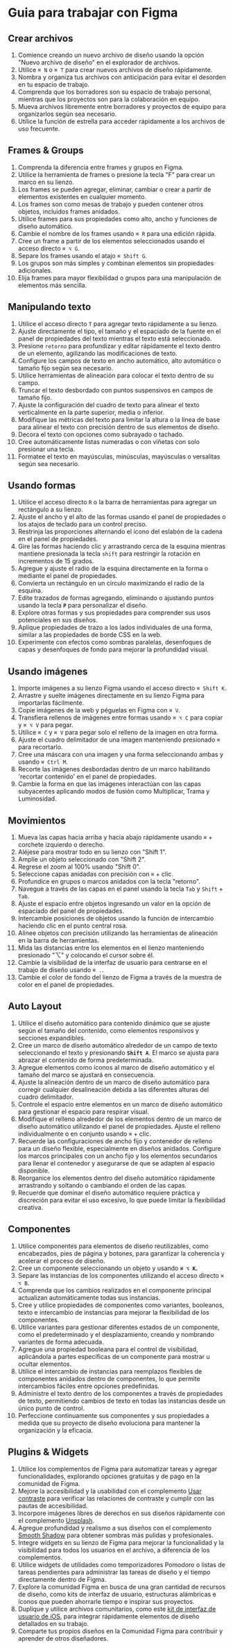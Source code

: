 # Guia para trabajar con Figma

## Crear archivos 

1. Comience creando un nuevo archivo de diseño usando la opción "Nuevo archivo de diseño" en el explorador de archivos.
2. Utilice `⌘ N` o `⌘ T` para crear nuevos archivos de diseño rápidamente.
3. Nombra y organiza tus archivos con anticipación para evitar el desorden en tu espacio de trabajo.
4. Comprenda que los borradores son su espacio de trabajo personal, mientras que los proyectos son para la colaboración en equipo.
5. Mueva archivos libremente entre borradores y proyectos de equipo para organizarlos según sea necesario.
6. Utilice la función de estrella para acceder rápidamente a los archivos de uso frecuente.

## Frames & Groups

1. Comprenda la diferencia entre frames y grupos en Figma.
2. Utilice la herramienta de frames o presione la tecla "F" para crear un marco en su lienzo.
3. Los frames se pueden agregar, eliminar, cambiar o crear a partir de elementos existentes en cualquier momento.
4. Los frames son como mesas de trabajo y pueden contener otros objetos, incluidos frames anidados.
5. Utilice frames para sus propiedades como alto, ancho y funciones de diseño automático.
6. Cambie el nombre de los frames usando `⌘ R` para una edición rápida.
7. Cree un frame a partir de los elementos seleccionados usando el acceso directo `⌘ ⌥ G`.
8. Separe los frames usando el atajo `⌘ Shift G`.
9. Los grupos son más simples y combinan elementos sin propiedades adicionales.
10. Elija frames para mayor flexibilidad o grupos para una manipulación de elementos más sencilla.

## Manipulando texto

1. Utilice el acceso directo `T` para agregar texto rápidamente a su lienzo.
2. Ajuste directamente el tipo, el tamaño y el espaciado de la fuente en el panel de propiedades del texto mientras el texto está seleccionado.
3. Presione `retorno` para profundizar y editar rápidamente el texto dentro de un elemento, agilizando las modificaciones de texto.
4. Configure los campos de texto en ancho automático, alto automático o tamaño fijo según sea necesario.
5. Utilice herramientas de alineación para colocar el texto dentro de su campo.
6. Truncar el texto desbordado con puntos suspensivos en campos de tamaño fijo.
7. Ajuste la configuración del cuadro de texto para alinear el texto verticalmente en la parte superior, media o inferior.
8. Modifique las métricas del texto para limitar la altura o la línea de base para alinear el texto con precisión dentro de sus elementos de diseño.
9. Decora el texto con opciones como subrayado o tachado.
10. Cree automáticamente listas numeradas o con viñetas con solo presionar una tecla.
11. Formatee el texto en mayúsculas, minúsculas, mayúsculas o versalitas según sea necesario.

## Usando formas

1. Utilice el acceso directo `R` o la barra de herramientas para agregar un rectángulo a su lienzo.
2. Ajuste el ancho y el alto de las formas usando el panel de propiedades o los atajos de teclado para un control preciso.
3. Restrinja las proporciones alternando el ícono del eslabón de la cadena en el panel de propiedades.
4. Gire las formas haciendo clic y arrastrando cerca de la esquina mientras mantiene presionada la tecla `shift` para restringir la rotación en incrementos de 15 grados.
5. Agregue y ajuste el radio de la esquina directamente en la forma o mediante el panel de propiedades.
6. Convierta un rectángulo en un círculo maximizando el radio de la esquina.
7. Edite trazados de formas agregando, eliminando o ajustando puntos usando la tecla **`P`** para personalizar el diseño.
8. Explore otras formas y sus propiedades para comprender sus usos potenciales en sus diseños.
9. Aplique propiedades de trazo a los lados individuales de una forma, similar a las propiedades de borde CSS en la web.
10. Experimente con efectos como sombras paralelas, desenfoques de capas y desenfoques de fondo para mejorar la profundidad visual.

## Usando imágenes

1. Importe imágenes a su lienzo Figma usando el acceso directo `⌘ Shift K`.
2. Arrastre y suelte imágenes directamente en su lienzo Figma para importarlas fácilmente.
3. Copie imágenes de la web y péguelas en Figma con `⌘ V`.
4. Transfiera rellenos de imágenes entre formas usando `⌘ ⌥ C` para copiar y `⌘ ⌥ V` para pegar.
5. Utilice `⌘ C` y `⌘ V` para pegar solo el relleno de la imagen en otra forma.
6. Ajuste el cuadro delimitador de una imagen manteniendo presionado `⌘` para recortarlo.
7. Cree una máscara con una imagen y una forma seleccionando ambas y usando `⌘ Ctrl M`.
8. Recorte las imágenes desbordadas dentro de un marco habilitando 'recortar contenido' en el panel de propiedades.
9. Cambie la forma en que las imágenes interactúan con las capas subyacentes aplicando modos de fusión como Multiplicar, Trama y Luminosidad.

## Movimientos

1. Mueva las capas hacia arriba y hacia abajo rápidamente usando `⌘` + corchete izquierdo o derecho.
2. Aléjese para mostrar todo en su lienzo con "Shift 1".
3. Amplíe un objeto seleccionado con "Shift 2".
4. Regrese el zoom al 100% usando "Shift 0".
5. Seleccione capas anidadas con precisión con `⌘` + clic.
6. Profundice en grupos o marcos anidados con la tecla "retorno".
7. Navegue a través de las capas en el panel usando la tecla `Tab` y `Shift` + `Tab`.
8. Ajuste el espacio entre objetos ingresando un valor en la opción de espaciado del panel de propiedades.
9. Intercambie posiciones de objetos usando la función de intercambio haciendo clic en el punto central rosa.
10. Alinee objetos con precisión utilizando las herramientas de alineación en la barra de herramientas.
11. Mida las distancias entre los elementos en el lienzo manteniendo presionado "⌥" y colocando el cursor sobre él.
12. Cambie la visibilidad de la interfaz de usuario para centrarse en el trabajo de diseño usando `⌘ .`.
13. Cambie el color de fondo del lienzo de Figma a través de la muestra de color en el panel de propiedades.

## Auto Layout

1. Utilice el diseño automático para contenido dinámico que se ajuste según el tamaño del contenido, como elementos responsivos y secciones expandibles.
2. Cree un marco de diseño automático alrededor de un campo de texto seleccionando el texto y presionando **`Shift A`**. El marco se ajusta para abrazar el contenido de forma predeterminada.
3. Agregue elementos como íconos al marco de diseño automático y el tamaño del marco se ajustará en consecuencia.
4. Ajuste la alineación dentro de un marco de diseño automático para corregir cualquier desalineación debida a las diferentes alturas del cuadro delimitador.
5. Controle el espacio entre elementos en un marco de diseño automático para gestionar el espacio para respirar visual.
6. Modifique el relleno alrededor de los elementos dentro de un marco de diseño automático utilizando el panel de propiedades. Ajuste el relleno individualmente o en conjunto usando `⌘` + clic.
7. Recuerde las configuraciones de ancho fijo y contenedor de relleno para un diseño flexible, especialmente en diseños anidados. Configure los marcos principales con un ancho fijo y los elementos secundarios para llenar el contenedor y asegurarse de que se adapten al espacio disponible.
8. Reorganice los elementos dentro del diseño automático rápidamente arrastrando y soltando o cambiando el orden de las capas.
9. Recuerde que dominar el diseño automático requiere práctica y discreción para evitar el uso excesivo, lo que puede limitar la flexibilidad creativa.

## Componentes

1. Utilice componentes para elementos de diseño reutilizables, como encabezados, pies de página y botones, para garantizar la coherencia y acelerar el proceso de diseño.
2. Cree un componente seleccionando un objeto y usando **`⌘ ⌥ K`.**
3. Separe las instancias de los componentes utilizando el acceso directo `⌘ ⌥ B`.
4. Comprenda que los cambios realizados en el componente principal actualizan automáticamente todas sus instancias.
5. Cree y utilice propiedades de componentes como variantes, booleanos, texto e intercambio de instancias para mejorar la flexibilidad de los componentes.
6. Utilice variantes para gestionar diferentes estados de un componente, como el predeterminado y el desplazamiento, creando y nombrando variantes de forma adecuada.
7. Agregue una propiedad booleana para el control de visibilidad, aplicándola a partes específicas de un componente para mostrar u ocultar elementos.
8. Utilice el intercambio de instancias para reemplazos flexibles de componentes anidados dentro de componentes, lo que permite intercambios fáciles entre opciones predefinidas.
9. Administre el texto dentro de los componentes a través de propiedades de texto, permitiendo cambios de texto en todas las instancias desde un único punto de control.
10. Perfeccione continuamente sus componentes y sus propiedades a medida que su proyecto de diseño evoluciona para mantener la organización y la eficacia.

## Plugins & Widgets

1. Utilice los complementos de Figma para automatizar tareas y agregar funcionalidades, explorando opciones gratuitas y de pago en la comunidad de Figma.
2. Mejore la accesibilidad y la usabilidad con el complemento [Usar contraste](https://usecontrast.com/) para verificar las relaciones de contraste y cumplir con las pautas de accesibilidad.
3. Incorpore imágenes libres de derechos en sus diseños rápidamente con el complemento [Unsplash](https://www.figma.com/community/plugin/738454987945972471).
4. Agregue profundidad y realismo a sus diseños con el complemento [Smooth Shadow](https://www.figma.com/community/plugin/788830704169694737/smoothshadow?searchSessionId=lvfmdwbb-3j2z1e0ickg) para obtener sombras más pulidas y profesionales.
5. Integre widgets en su lienzo de Figma para mejorar la funcionalidad y la visibilidad para todos los usuarios en el archivo, a diferencia de los complementos.
6. Utilice widgets de utilidades como temporizadores Pomodoro o listas de tareas pendientes para administrar las tareas de diseño y el tiempo directamente dentro de Figma.
7. Explore la comunidad Figma en busca de una gran cantidad de recursos de diseño, como kits de interfaz de usuario, estructuras alámbricas e íconos que pueden ahorrarle tiempo e inspirar sus proyectos.
8. Duplique y utilice archivos comunitarios, como este [kit de interfaz de usuario de iOS](https://www.figma.com/community/file/1121065701252736567), para integrar rápidamente elementos de diseño detallados en su trabajo.
9. Comparte tus propios diseños en la Comunidad Figma para contribuir y aprender de otros diseñadores.


